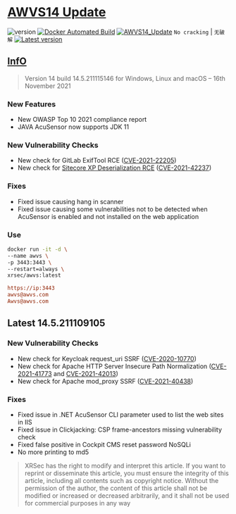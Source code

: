 # [AWVS14 Update](https://awvs.vercel.app/)

![version](https://img.shields.io/badge/Version-14.5.211026108-da282a)  [![Docker Automated Build](https://img.shields.io/docker/automated/xrsec/awvs?label=Build&logo=docker&style=flat-square)](https://hub.docker.com/r/xrsec/awvs) [![AWVS14_Update](https://github.com/XRSec/AWVS14-Update/actions/workflows/AWVS14_Update.yml/badge.svg)](https://github.com/XRSec/AWVS14-Update/actions/workflows/AWVS14_Update.yml) `No cracking`  |  `无破解` [![Latest version](https://img.shields.io/badge/fahai.org-法海之路-da282a)](https://www.fahai.org/index.php/archives/140/) 

## [InfO](https://www.acunetix.com/support/build-history/)

> Version 14 build 14.5.211115146 for Windows, Linux and macOS – 16th November 2021

### New Features

- New OWASP Top 10 2021 compliance report
- JAVA AcuSensor now supports JDK 11

### New Vulnerability Checks

- New check for GitLab ExifTool RCE ([CVE-2021-22205](https://nvd.nist.gov/vuln/detail/CVE-2021-22205))
- New check for [Sitecore XP Deserialization RCE](https://support.sitecore.com/kb?id=kb_article_view&sysparm_article=KB1000776) ([CVE-2021-42237](https://nvd.nist.gov/vuln/detail/CVE-2021-42237))

### Fixes

- Fixed issue causing hang in scanner
- Fixed issue causing some vulnerabilities not to be detected when AcuSensor is enabled and not installed on the web application

### Use

```bash
docker run -it -d \
--name awvs \
-p 3443:3443 \
--restart=always \
xrsec/awvs:latest
```

```ini
https://ip:3443
awvs@awvs.com
Awvs@awvs.com
```

## Latest 14.5.211109105

### New Vulnerability Checks

- New check for Keycloak request_uri SSRF ([CVE-2020-10770](https://nvd.nist.gov/vuln/detail/CVE-2020-10770))
- New check for Apache HTTP Server Insecure Path Normalization ([CVE-2021-41773](https://nvd.nist.gov/vuln/detail/CVE-2021-41773) and [CVE-2021-42013](https://nvd.nist.gov/vuln/detail/CVE-2021-42013))
- New check for Apache mod_proxy SSRF ([CVE-2021-40438](https://nvd.nist.gov/vuln/detail/CVE-2021-40438))

### Fixes

- Fixed issue in .NET AcuSensor CLI parameter used to list the web sites in IIS
- Fixed issue in Clickjacking: CSP frame-ancestors missing vulnerability check
- Fixed false positive in Сockpit CMS reset password NoSQLi
- No more printing to md5

> XRSec has the right to modify and interpret this article. If you want to reprint or disseminate this article, you must ensure the integrity of this article, including all contents such as copyright notice. Without the permission of the author, the content of this article shall not be modified or increased or decreased arbitrarily, and it shall not be used for commercial purposes in any way
